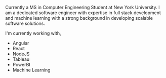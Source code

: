 Currently a MS in Computer Engineering Student at New York University. I am a dedicated software engineer with expertise in full stack development and machine learning with a strong background in developing scalable software solutions. 



I'm currently working with,

-   Angular 
-   React 
-   NodeJS
-   Tableau
-   PowerBI
-   Machine Learning
